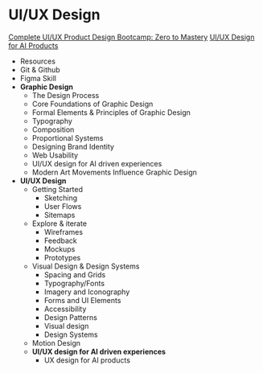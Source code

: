 # UI/UX Design
[Complete UI/UX Product Design Bootcamp: Zero to Mastery](https://academy.zerotomastery.io/courses/enrolled/1073485)
[UI/UX Design for AI Products](https://programs.stanfordonline.global-alumni.com/enrollments)

- Resources
- Git & Github
- Figma Skill
- **Graphic Design**
    - The Design Process
    - Core Foundations of Graphic Design
    - Formal Elements & Principles of Graphic Design
    - Typography
    - Composition
    - Proportional Systems
    - Designing Brand Identity
    - Web Usability
    - UI/UX design for AI driven experiences
    - Modern Art Movements Influence Graphic Design
- **UI/UX Design**
    - Getting Started
        - Sketching
        - User Flows
        - Sitemaps
    - Explore & iterate
        - Wireframes
        - Feedback
        - Mockups
        - Prototypes
    - Visual Design & Design Systems
        - Spacing and Grids
        - Typography/Fonts
        - Imagery and Iconography
        - Forms and UI Elements
        - Accessibility
        - Design Patterns
        - Visual design
        - Design Systems
    - Motion Design
    - **UI/UX design for AI driven experiences**
        - UX design for AI products
